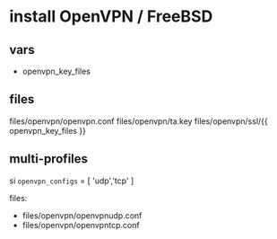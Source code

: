 # install OpenVPN / FreeBSD

## vars
  * openvpn_key_files

## files
 files/openvpn/openvpn.conf
 files/openvpn/ta.key
 files/openvpn/ssl/{{ openvpn_key_files }}

## multi-profiles

si `openvpn_configs` = [ 'udp','tcp' ]

files:
  - files/openvpn/openvpnudp.conf
  - files/openvpn/openvpntcp.conf
